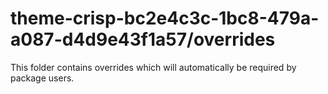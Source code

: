 # theme-crisp-bc2e4c3c-1bc8-479a-a087-d4d9e43f1a57/overrides

This folder contains overrides which will automatically be required by package users.
